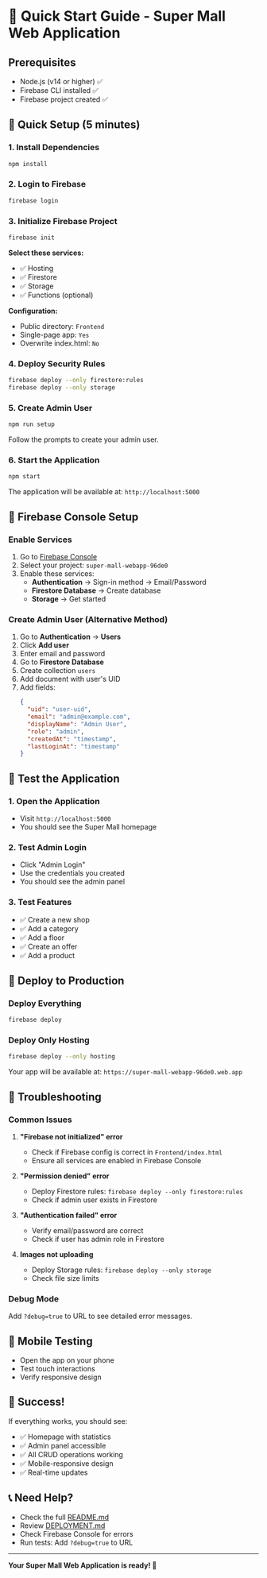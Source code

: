 # 🚀 Quick Start Guide - Super Mall Web Application

## Prerequisites
- Node.js (v14 or higher) ✅
- Firebase CLI installed ✅
- Firebase project created ✅

## 🎯 Quick Setup (5 minutes)

### 1. Install Dependencies
```bash
npm install
```

### 2. Login to Firebase
```bash
firebase login
```

### 3. Initialize Firebase Project
```bash
firebase init
```
**Select these services:**
- ✅ Hosting
- ✅ Firestore
- ✅ Storage
- ✅ Functions (optional)

**Configuration:**
- Public directory: `Frontend`
- Single-page app: `Yes`
- Overwrite index.html: `No`

### 4. Deploy Security Rules
```bash
firebase deploy --only firestore:rules
firebase deploy --only storage
```

### 5. Create Admin User
```bash
npm run setup
```
Follow the prompts to create your admin user.

### 6. Start the Application
```bash
npm start
```

The application will be available at: `http://localhost:5000`

## 🔧 Firebase Console Setup

### Enable Services
1. Go to [Firebase Console](https://console.firebase.google.com/)
2. Select your project: `super-mall-webapp-96de0`
3. Enable these services:
   - **Authentication** → Sign-in method → Email/Password
   - **Firestore Database** → Create database
   - **Storage** → Get started

### Create Admin User (Alternative Method)
1. Go to **Authentication** → **Users**
2. Click **Add user**
3. Enter email and password
4. Go to **Firestore Database**
5. Create collection `users`
6. Add document with user's UID
7. Add fields:
   ```json
   {
     "uid": "user-uid",
     "email": "admin@example.com",
     "displayName": "Admin User",
     "role": "admin",
     "createdAt": "timestamp",
     "lastLoginAt": "timestamp"
   }
   ```

## 🧪 Test the Application

### 1. Open the Application
- Visit `http://localhost:5000`
- You should see the Super Mall homepage

### 2. Test Admin Login
- Click "Admin Login"
- Use the credentials you created
- You should see the admin panel

### 3. Test Features
- ✅ Create a new shop
- ✅ Add a category
- ✅ Add a floor
- ✅ Create an offer
- ✅ Add a product

## 🚀 Deploy to Production

### Deploy Everything
```bash
firebase deploy
```

### Deploy Only Hosting
```bash
firebase deploy --only hosting
```

Your app will be available at: `https://super-mall-webapp-96de0.web.app`

## 🐛 Troubleshooting

### Common Issues

1. **"Firebase not initialized" error**
   - Check if Firebase config is correct in `Frontend/index.html`
   - Ensure all services are enabled in Firebase Console

2. **"Permission denied" error**
   - Deploy Firestore rules: `firebase deploy --only firestore:rules`
   - Check if admin user exists in Firestore

3. **"Authentication failed" error**
   - Verify email/password are correct
   - Check if user has admin role in Firestore

4. **Images not uploading**
   - Deploy Storage rules: `firebase deploy --only storage`
   - Check file size limits

### Debug Mode
Add `?debug=true` to URL to see detailed error messages.

## 📱 Mobile Testing
- Open the app on your phone
- Test touch interactions
- Verify responsive design

## 🎉 Success!
If everything works, you should see:
- ✅ Homepage with statistics
- ✅ Admin panel accessible
- ✅ All CRUD operations working
- ✅ Mobile-responsive design
- ✅ Real-time updates

## 📞 Need Help?
- Check the full [README.md](README.md)
- Review [DEPLOYMENT.md](DEPLOYMENT.md)
- Check Firebase Console for errors
- Run tests: Add `?debug=true` to URL

---

**Your Super Mall Web Application is ready! 🎊**
